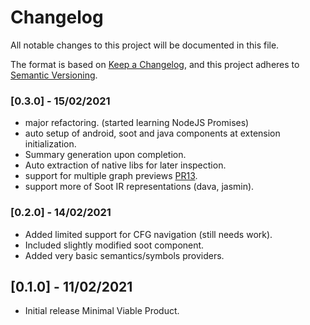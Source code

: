 # Changelog
All notable changes to this project will be documented in this file.

The format is based on [Keep a Changelog](https://keepachangelog.com/en/1.0.0/),
and this project adheres to [Semantic Versioning](https://semver.org/spec/v2.0.0.html).

### [0.3.0] - 15/02/2021

* major refactoring. (started learning NodeJS Promises)
* auto setup of android, soot and java components at extension initialization.
* Summary generation upon completion.
* Auto extraction of native libs for later inspection.
* support for multiple graph previews [PR13](https://github.com/tintinweb/vscode-interactive-graphviz/pull/13).
* support more of Soot IR representations (dava, jasmin).

### [0.2.0] - 14/02/2021

* Added limited support for CFG navigation (still needs work).
* Included slightly modified soot component.
* Added very basic semantics/symbols providers.
## [0.1.0] - 11/02/2021

* Initial release Minimal Viable Product.


